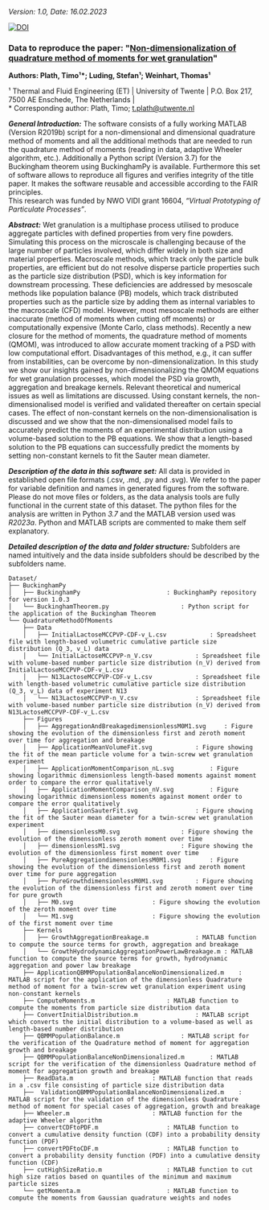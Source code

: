 *Version: 1.0, Date: 16.02.2023*

[![DOI](https://data.4tu.nl/v3/datasets/22215562/doi-badge.svg)](https://doi.org/10.4121/22093397)
 
### __Data to reproduce the paper: "[Non-dimensionalization of quadrature method of moments for wet granulation](https://doi.org/10.1016/j.powtec.2024.119490)"__

__Authors: Plath, Timo¹*; Luding, Stefan¹; Weinhart, Thomas¹__

¹ Thermal and Fluid Engineering (ET) | University of Twente | P.O. Box 217, 7500 AE Enschede, The Netherlands |  
\* Corresponding author: Plath, Timo; t.plath@utwente.nl

***General Introduction:***
The software consists of a fully working MATLAB (Version R2019b) script for a non-dimensional and dimensional quadrature method of moments
and all the additional methods that are needed to run the quadrature method of moments (reading in data, adaptive Wheeler algorithm, etc.).
Additionally a Python script (Version 3.7) for the Buckingham theorem using BuckinghamPy is available.
Furthermore this set of software allows to reproduce all figures and verifies integrity of the title paper. It makes the software reusable and accessible according to the FAIR principles.  
This research was funded by NWO VIDI grant 16604, *“Virtual Prototyping of Particulate Processes”*.

***Abstract:***
Wet granulation is a multiphase process utilised to produce aggregate particles with defined properties from very fine powders. Simulating this process on the microscale is challenging because of the large number of particles involved, which differ widely in both size and material properties. Macroscale methods, which track only the particle bulk properties, are efficient but do not resolve disperse particle properties such as the particle size distribution (PSD), which is key information for downstream processing. These deficiencies are addressed by mesoscale methods like population balance (PB) models, which track distributed properties such as the particle size by adding them as internal variables to the macroscale (CFD) model. However, most mesoscale methods are either inaccurate (method of moments when cutting off moments) or computationally expensive (Monte Carlo, class methods). Recently a new closure for the method of moments, the quadrature method of moments (QMOM), was introduced to allow accurate moment tracking of a PSD with low computational effort. Disadvantages of this method, e.g., it can suffer from instabilities,  can be overcome by non-dimensionalization. In this study we show our insights gained by non-dimensionalizing the QMOM equations for wet granulation processes, which model the PSD via growth, aggregation and breakage kernels. Relevant theoretical and numerical issues as well as limitations are discussed. Using constant kernels, the non-dimensionalised model is verified and validated thereafter on certain special cases. The effect of non-constant kernels on the non-dimensionalisation is discussed and we show that the non-dimensionalised model fails to accurately predict the moments of an experimental distribution using a volume-based solution to the PB equations. We show that a length-based solution to the PB equations can successfully predict the moments by setting non-constant kernels to fit the Sauter mean diameter.

***Description of the data in this software set:***
All data is provided in established open file formats (.csv, .md, .py and .svg). We refer to the paper for variable definition and names in generated 
figures from the software. Please do not move files or folders, as the data analysis tools are fully functional in the current state of this dataset.
The python files for the analysis are written in Python *3.7* and the MATLAB version used was *R2023a*. Python and MATLAB scripts are commented to make them self explanatory.


***Detailed description of the data and folder structure:***
Subfolders are named intuitively and the data inside subfolders should be described by the subfolders name.

```
Dataset/  
├── BuckinghamPy
│   ├── BuckinghamPy						: BuckinghamPy repository for version 1.0.3
│   └── BuckinghamTheorem.py					: Python script for the application of the Buckingham Theorem
└── QuadratureMethodOfMoments
    ├── Data 
    │   ├── InitialLactoseMCCPVP-CDF-v_L.csv			: Spreadsheet file with length-based volumetric cumulative particle size distribution (Q_3, v_L) data
    │   └── InitialLactoseMCCPVP-n_V.csv			: Spreadsheet file with volume-based number particle size distribution (n_V) derived from InitialLactoseMCCPVP-CDF-v_L.csv
    │   ├── N13LactoseMCCPVP-CDF-v_L.csv 			: Spreadsheet file with length-based volumetric cumulative particle size distribution (Q_3, v_L) data of experiment N13
    │   └── N13LactoseMCCPVP-n_V.csv 	 			: Spreadsheet file with volume-based number particle size distribution (n_V) derived from N13LactoseMCCPVP-CDF-v_L.csv
    ├── Figures
    │   ├── AggregationAndBreakagedimensionlessM0M1.svg		: Figure showing the evolution of the dimensionless first and zeroth moment over time for aggregation and breakage
    │   ├── ApplicationMeanVolumeFit.svg			: Figure showing the fit of the mean particle volume for a twin-screw wet granulation experiment
    │   ├── ApplicationMomentComparison_nL.svg			: Figure showing logarithmic dimensionless length-based moments against moment order to compare the error qualitatively
    │   ├── ApplicationMomentComparison_nV.svg			: Figure showing logarithmic dimensionless moments against moment order to compare the error qualitatively
    │   ├── ApplicationSauterFit.svg				: Figure showing the fit of the Sauter mean diameter for a twin-screw wet granulation experiment
    │   ├── dimensionlessM0.svg					: Figure showing the evolution of the dimensionless zeroth moment over time
    │   ├── dimensionlessM1.svg					: Figure showing the evolution of the dimensionless first moment over time
    │   ├── PureAggregationdimensionlessM0M1.svg		: Figure showing the evolution of the dimensionless first and zeroth moment over time for pure aggregation
    │   ├── PureGrowthdimensionlessM0M1.svg			: Figure showing the evolution of the dimensionless first and zeroth moment over time for pure growth
    │   ├── M0.svg						: Figure showing the evolution of the zeroth moment over time
    │   └── M1.svg						: Figure showing the evolution of the first moment over time
    ├── Kernels
    │   ├── GrowthAggregationBreakage.m				: MATLAB function to compute the source terms for growth, aggregation and breakage
    │   └── GrowthHydrodynamicAggregationPowerLawBreakage.m	: MATLAB function to compute the source terms for growth, hydrodynamic aggregation and power law breakage
    ├── ApplicationQBMMPopulationBalanceNonDimensionalized.m	: MATLAB script for the application of the dimensionless Quadrature method of moment for a twin-screw wet granulation experiment using non-constant kernels
    ├── ComputeMoments.m					: MATLAB function to compute the moments from particle size distribution data
    ├── ConvertInitialDistribution.m				: MATLAB script which converts the initial distribution to a volume-based as well as length-based number distribution
    ├── QBMMPopulationBalance.m					: MATLAB script for the verification of the Quadrature method of moment for aggregation growth and breakage
    ├── QBMMPopulationBalanceNonDimensionalized.m		: MATLAB script for the verification of the dimensionless Quadrature method of moment for aggregation growth and breakage
    ├── ReadData.m						: MATLAB function that reads in a .csv file consisting of particle size distribution data
    ├──	 ValidationQBMMPopulationBalanceNonDimensionalized.m	: MATLAB script for the validation of the dimensionless Quadrature method of moment for special cases of aggregation, growth and breakage
    ├── Wheeler.m						: MATLAB function for the adaptive Wheeler algorithm
    ├── convertCDFtoPDF.m					: MATLAB function to convert a cumulative density function (CDF) into a probability density function (PDF)
    ├── convertPDFtoCDF.m					: MATLAB function to convert a probability density function (PDF) into a cumulative density function (CDF)
    ├── cutHighSizeRatio.m					: MATLAB function to cut high size ratios based on quantiles of the minimum and maximum particle sizes
    └── getMomenta.m						: MATLAB function to compute the moments from Gaussian quadrature weights and nodes
```
